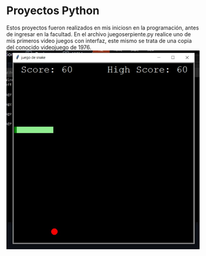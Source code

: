 # Proyectos Python
Estos proyectos fueron realizados en mis iniciosn en la programación, antes de ingresar en la facultad.
En el archivo juegoserpiente.py realice uno de mis primeros video juegos con interfaz, este mismo se trata de una copia del conocido videojuego de 1976.
![Texto alternativo](juego_serpiente.jpg)

